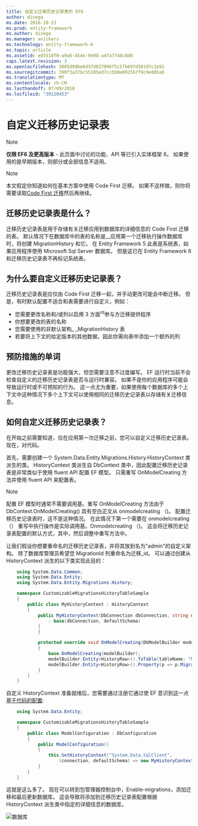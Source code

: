 ```yaml
---
title: 自定义迁移历史记录表的 EF6
author: divega
ms.date: 2016-10-23
ms.prod: entity-framework
ms.author: divega
ms.manager: avickers
ms.technology: entity-framework-6
ms.topic: article
ms.assetid: ed5518f0-a9a6-454e-9e98-a4fa7748c8d0
caps.latest.revision: 3
ms.openlocfilehash: 3805d99be6d37d037096f5c5fb69fd30197c1e91
ms.sourcegitcommit: 390f3a37bc55105ed7cc5b0e0925b7f9c9e80ba6
ms.translationtype: MT
ms.contentlocale: zh-CN
ms.lasthandoff: 07/09/2018
ms.locfileid: "39120453"
---
```

# <a name="customizing-the-migrations-history-table"></a>自定义迁移历史记录表
> [!NOTE]
> **仅限 EF6 及更高版本** - 此页面中讨论的功能、API 等已引入实体框架 6。 如果使用的是早期版本，则部分或全部信息不适用。

> [!NOTE]
> 本文假定你知道如何在基本方案中使用 Code First 迁移。 如果不这样做，则你将需要读取[Code First 迁移](~/ef6/modeling/code-first/migrations/index.md)然后再继续。

## <a name="what-is-migrations-history-table"></a>迁移历史记录表是什么？

迁移历史记录表是用于存储有关迁移应用到数据库的详细信息的 Code First 迁移的表。 默认情况下在数据库中的表的名称是\_\_应用第一个迁移执行操作数据库时，将创建 MigrationHistory 和它。 在 Entity Framework 5 此表是系统表，如果应用程序使用 Microsoft Sql Server 数据库。 但是这已在 Entity Framework 6 和迁移历史记录表不再标记系统表。

## <a name="why-customize-migrations-history-table"></a>为什么要自定义迁移历史记录表？

迁移历史记录表是应仅由 Code First 迁移一起，并手动更改可能会中断迁移。 但是，有时默认配置不适合和表需要进行自定义，例如：

-   您需要更改名称和/或列以启用 3 方面<sup>rd</sup>参与方迁移提供程序
-   你想要更改的表的名称
-   您需要使用的非默认架构\_ \_MigrationHistory 表
-   若要将上下文的给定版本的其他数据，因此你需向表中添加一个额外的列

## <a name="words-of-precaution"></a>预防措施的单词

更改迁移历史记录表是功能强大，但您需要注意不过度编写。 EF 运行时当前不会检查自定义的迁移历史记录表是否与运行时兼容。 如果不是你的应用程序可能会导致运行时或不可预知的行为。 这一点尤为重要，如果使用每个数据库的多个上下文中这种情况下多个上下文可以使用相同的迁移历史记录表以存储有关迁移信息。

## <a name="how-to-customize-migrations-history-table"></a>如何自定义迁移历史记录表？

在开始之前需要知道，仅在应用第一次迁移之前，您可以自定义迁移历史记录表。 现在，对代码。

首先，需要创建一个 System.Data.Entity.Migrations.History.HistoryContext 类派生的类。 HistoryContext 类派生自 DbContext 类中，因此配置迁移历史记录表是非常类似于使用 fluent API 配置 EF 模型。 只需重写 OnModelCreating 方法并使用 fluent API 来配置表。

>[!NOTE]
> 配置 EF 模型时通常不需要调用基。重写 OnModelCreating 方法由于 DbContext.OnModelCreating() 具有空白正文从 onmodelcreating （)。 配置迁移历史记录表时，这不是这种情况。 在此情况下第一个需要在 onmodelcreating （） 重写中执行操作是实际调用基。Onmodelcreating （)。 这会将迁移历史记录表配置的默认方式，其中，然后调整中重写方法中。

让我们假设你想要重命名的迁移历史记录表，并将其放到名为"admin"的自定义架构。 除了数据库管理员希望您 MigrationId 列重命名为迁移\_id。  可以通过创建从 HistoryContext 派生的以下类实现此目的：

``` csharp
    using System.Data.Common;
    using System.Data.Entity;
    using System.Data.Entity.Migrations.History;

    namespace CustomizableMigrationsHistoryTableSample
    {
        public class MyHistoryContext : HistoryContext
        {
            public MyHistoryContext(DbConnection dbConnection, string defaultSchema)
                : base(dbConnection, defaultSchema)
            {
            }

            protected override void OnModelCreating(DbModelBuilder modelBuilder)
            {
                base.OnModelCreating(modelBuilder);
                modelBuilder.Entity<HistoryRow>().ToTable(tableName: "MigrationHistory", schemaName: "admin");
                modelBuilder.Entity<HistoryRow>().Property(p => p.MigrationId).HasColumnName("Migration_ID");
            }
        }
    }
```

自定义 HistoryContext 准备就绪后，您需要通过注册它通过使 EF 意识到这一点[基于代码的配置](http://msdn.com/data/jj680699):

``` csharp
    using System.Data.Entity;

    namespace CustomizableMigrationsHistoryTableSample
    {
        public class ModelConfiguration : DbConfiguration
        {
            public ModelConfiguration()
            {
                this.SetHistoryContext("System.Data.SqlClient",
                    (connection, defaultSchema) => new MyHistoryContext(connection, defaultSchema));
            }
        }
    }
```

这就是这么多了。 现在可以转到包管理器控制台中，Enable-migrations，添加迁移和最后更新数据库。 这会导致将添加到迁移历史记录表配置根据 HistoryContext 派生类中指定的详细信息的数据库。

![数据库](~/ef6/media/database.png)
